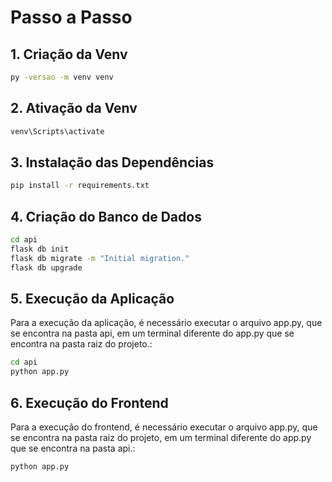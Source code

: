 # Passo a Passo

## 1. Criação da Venv
```bash
py -versao -m venv venv
```

## 2. Ativação da Venv
```bash
venv\Scripts\activate
```

## 3. Instalação das Dependências
```bash
pip install -r requirements.txt
```

## 4. Criação do Banco de Dados
```bash
cd api
flask db init
flask db migrate -m "Initial migration."
flask db upgrade
```

## 5. Execução da Aplicação
Para a execução da aplicação, é necessário executar o arquivo app.py, que se encontra na pasta api, em um terminal diferente do app.py que se encontra na pasta raiz do projeto.:
```bash
cd api
python app.py
```

## 6. Execução do Frontend
Para a execução do frontend, é necessário executar o arquivo app.py, que se encontra na pasta raiz do projeto, em um terminal diferente do app.py que se encontra na pasta api.:
```bash
python app.py
```